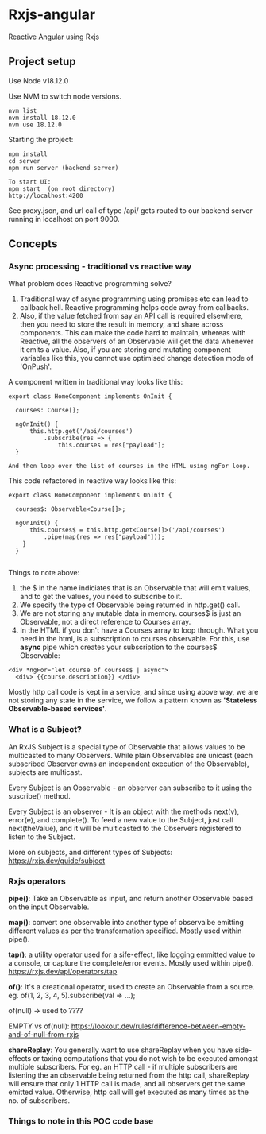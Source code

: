 # Rxjs-angular
Reactive Angular using Rxjs

## Project setup
Use Node v18.12.0

Use NVM to switch node versions.
```
nvm list
nvm install 18.12.0
nvm use 18.12.0
```

Starting the project:

```
npm install
cd server  
npm run server (backend server)

To start UI:
npm start  (on root directory)
http://localhost:4200
```

See proxy.json, and url call of type /api/ gets routed to our backend server running in localhost on port 9000.

## Concepts

### Async processing - traditional vs reactive way

What problem does Reactive programming solve?

1. Traditional way of async programming using promises etc can lead to callback hell. Reactive programming helps code away from callbacks.
2. Also, if the value fetched from say an API call is required elsewhere, then you need to store the result in memory, and share across components. 
This can make the code hard to maintain, whereas with Reactive, all the observers of an Observable will get the data whenever it emits a value.
Also, if you are storing and mutating component variables like this, you cannot use optimised change detection mode of 'OnPush'.

A component written in traditional way looks like this:

```
export class HomeComponent implements OnInit {

  courses: Course[];

  ngOnInit() {
      this.http.get('/api/courses')
	      .subscribe(res => {
		      this.courses = res["payload"];
  }
  
And then loop over the list of courses in the HTML using ngFor loop.

```

This code refactored in reactive way looks like this:

```
export class HomeComponent implements OnInit {

  courses$: Observable<Course[]>;

  ngOnInit() {
      this.courses$ = this.http.get<Course[]>('/api/courses')
	      .pipe(map(res => res["payload"]));
	}
  }
  

```
Things to note above:
1. the $ in the name indiciates that is an Observable that will emit values, and to get the values, you need to subscribe to it.
2. We specify the type of Observable being returned in http.get() call.
3. We are not storing any mutable data in memory. courses$ is just an Observable, not a direct reference to Courses array.
4. In the HTML if you don't have a Courses array to loop through. What you need in the html, is a subscription to courses observable.
For this, use **async** pipe which creates your subscription to the courses$ Observable:

```
<div *ngFor="let course of courses$ | async">
  <div> {{course.description}} </div>
``` 
Mostly http call code is kept in a service, and since using above way, we are not storing any state in the service, we follow 
a pattern known as **'Stateless Observable-based services'**.

### What is a Subject?
An RxJS Subject is a special type of Observable that allows values to be multicasted to many Observers.
While plain Observables are unicast (each subscribed Observer owns an independent execution of the Observable), subjects are multicast.

Every Subject is an Observable - an observer can subscribe to it using the suscribe() method. 

Every Subject is an observer - It is an object with the methods next(v), error(e), and complete(). To feed a new value to the Subject, 
just call next(theValue), and it will be multicasted to the Observers registered to listen to the Subject.

More on subjects, and different types of Subjects:
https://rxjs.dev/guide/subject


### Rxjs operators

**pipe()**: Take an Observable as input, and return another Observable based on the input Observable.

**map()**: convert one observable into another type of observalbe emitting different values as per the transformation specified. Mostly used within pipe().

**tap()**: a utility operator used for a sife-effect, like logging emmitted value to a console, or capture the complete/error events. Mostly used within pipe().
https://rxjs.dev/api/operators/tap

**of()**: It's a creational operator, used to create an Observable from a source.
eg. of(1, 2, 3, 4, 5).subscribe(val => ...); 

of(null) -> used to ????

EMPTY vs of(null): https://lookout.dev/rules/difference-between-empty-and-of-null-from-rxjs

**shareReplay**: You generally want to use shareReplay when you have side-effects or taxing computations that you do not wish to be executed amongst
 multiple subscribers. For eg. an HTTP call - if multiple subscribers are listening the an observable being returned from the http call, shareReplay will ensure that
 only 1 HTTP call is made, and all observers get the same emitted value. Otherwise, http call will get executed as many times as the no. of subscribers.
 
 
### Things to note in this POC code base
